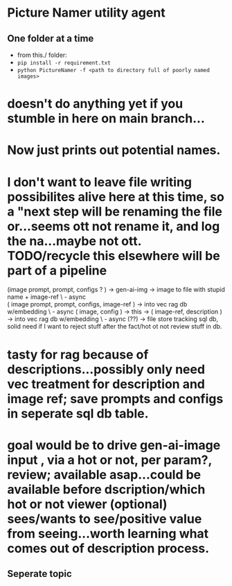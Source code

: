 # Picture Namer utility agent
## One folder at a time
- from this./ folder:
- ```pip install -r requirement.txt```
- ```python PictureNamer -f <path to directory full of poorly named images>```


# doesn't do anything yet if you stumble in here on main branch...

# Now just prints out potential names. 

# I don't want to leave file writing possibilites alive here at this time, so a "next step will be renaming the file or...seems ott not rename it, and log the na...maybe not ott. TODO/recycle this elsewhere will be part of a pipeline

(image prompt, prompt, configs ? ) -> gen-ai-img -> image to file with stupid name + image-ref
                                                     \ - async  
                                                      ( image prompt, prompt, configs, image-ref ) -> into vec rag db w/embedding
                                                     \ - async
                                                      ( image, config ) -> this -> ( image-ref, description ) -> into vec rag db w/embedding
                                                     \ - async
                                                      (??) -> file store tracking sql db, solid need if I want to reject stuff after the fact/hot ot not review stuff in db.

# tasty for rag because of descriptions...possibly only need vec treatment for description and image ref; save prompts and configs in seperate sql db table. 

# goal would be to drive gen-ai-image input , via a hot or not, per param?, review; available asap...could be available before dscription/which hot or not viewer (optional) sees/wants to see/positive value from seeing...worth learning what comes out of description process.

## Seperate topic
### 

